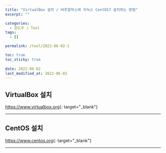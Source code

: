 ```yaml
---
title: "VirtualBox 설치 / 버추얼박스에 리눅스 CentOS7 설치하는 방법"
excerpt: ""

categories:
  - 윈도우 / Tool
tags:
  - []

permalink: /tool/2022-06-02-1

toc: true
toc_sticky: true
 
date: 2022-06-02
last_modified_at: 2022-06-02
---
```


## VirtualBox 설치

<https://www.virtualbox.org>{: target="_blank"}

---

## CentOS 설치

<https://www.centos.org>{: target="_blank"}  



---


